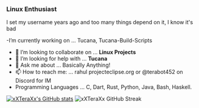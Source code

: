 

### Linux Enthusiast
I set my username years ago and too many things depend on it, I know it's bad

-I’m currently working on ... Tucana, Tucana-Build-Scripts 
- 👯 I’m looking to collaborate on ... **Linux Projects**
- 🤔 I’m looking for help with ... **Tucana**
- 💬 Ask me about ... Basically Anything!
- 📫 How to reach me: ... rahul <at> projecteclipse.org or @terabot452 on Discord for IM
- Programming Languages ... C, Dart, Rust, Python, Java, Bash, Haskell.

[![xXTeraXx's GitHub stats](https://github-readme-stats.vercel.app/api?username=xXTeraXx&theme=city_lights&rank_icon=github)](https://github.com/anuraghazra/github-readme-stats)
![xXTeraXx GitHub Streak](https://github-readme-streak-stats.herokuapp.com?user=xXTeraXx&theme=city_lights&hide_border=true)
